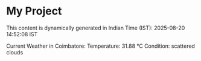 # My Project

This content is dynamically generated in Indian Time (IST): 2025-08-20 14:52:08 IST


Current Weather in Coimbatore:
Temperature: 31.88 °C
Condition: scattered clouds
